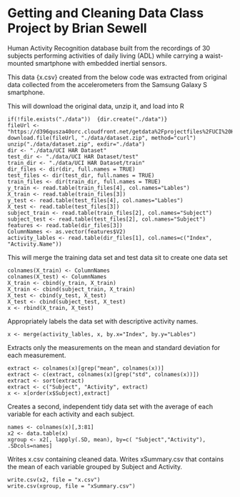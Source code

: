 Getting and Cleaning Data Class Project
by Brian Sewell
========================================================

Human Activity Recognition database built from the recordings of 30 subjects performing activities of daily living (ADL) while carrying a waist-mounted smartphone with embedded inertial sensors.

This data {x.csv} created from the below code was extracted from original data collected from the accelerometers from the Samsung Galaxy S smartphone.

This will download the original data, unzip it, and load into R

```{r}
if(!file.exists("./data"))  {dir.create("./data")}
fileUrl <- "https://d396qusza40orc.cloudfront.net/getdata%2Fprojectfiles%2FUCI%20HAR%20Dataset.zip"
download.file(fileUrl, "./data/dataset.zip", method="curl")
unzip("./data/dataset.zip", exdir="./data")
dir <- "./data/UCI HAR Dataset"
test_dir <- "./data/UCI HAR Dataset/test"
train_dir <- "./data/UCI HAR Dataset/train"
dir_files <- dir(dir, full.names = TRUE)
test_files <- dir(test_dir, full.names = TRUE)
train_files <- dir(train_dir, full.names = TRUE)
y_train <- read.table(train_files[4], col.names="Lables")
X_train <- read.table(train_files[3])
y_test <- read.table(test_files[4], col.names="Lables")
X_test <- read.table(test_files[3])
subject_train <- read.table(train_files[2], col.names="Subject")
subject_test <- read.table(test_files[2], col.names="Subject")
features <- read.table(dir_files[3])
ColumnNames <- as.vector(features$V2)
activity_lables <- read.table(dir_files[1], col.names=c("Index", "Activity.Name"))
```

This will merge the training data set and test data sit to create one data set

```{r}
colnames(X_train) <- ColumnNames
colnames(X_test) <- ColumnNames
X_train <- cbind(y_train, X_train)
X_train <- cbind(subject_train, X_train)
X_test <- cbind(y_test, X_test)
X_test <- cbind(subject_test, X_test)
x <- rbind(X_train, X_test)
```

Appropriately labels the data set with descriptive activity names. 

```{r}
x <- merge(activity_lables, x, by.x="Index", by.y="Lables")
```

Extracts only the measurements on the mean and standard deviation for each measurement. 

```{r}
extract <- colnames(x)[grep("mean", colnames(x))]
extract <- c(extract, colnames(x)[grep("std", colnames(x))])
extract <- sort(extract)
extract <- c("Subject", "Activity", extract)
x <- x[order(x$Subject),extract]
```

Creates a second, independent tidy data set with the average of each variable for each activity and each subject.

```{r}
names <- colnames(x)[,3:81]
x2 <- data.table(x)
xgroup <- x2[, lapply(.SD, mean), by=c( "Subject","Activity"), .SDcols=names]

```

Writes x.csv containing cleaned data.
Writes xSummary.csv that contains the mean of each variable grouped by Subject and Activity.

```{r}
write.csv(x2, file = "x.csv")
write.csv(xgroup, file = "xSummary.csv")
```

